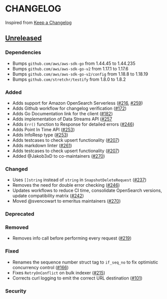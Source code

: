 # CHANGELOG

Inspired from [Keep a Changelog](https://keepachangelog.com/en/1.0.0/)

## [Unreleased]

### Dependencies

- Bumps `github.com/aws/aws-sdk-go` from 1.44.45 to 1.44.235
- Bumps `github.com/aws/aws-sdk-go-v2` from 1.17.1 to 1.17.6
- Bumps `github.com/aws/aws-sdk-go-v2/config` from 1.18.8 to 1.18.19
- Bumps `github.com/stretchr/testify` from 1.8.0 to 1.8.2

### Added

- Adds support for Amazon OpenSearch Serverless ([#216](https://github.com/opensearch-project/opensearch-go/pull/216), [#259](https://github.com/opensearch-project/opensearch-go/pull/259))
- Adds Github workflow for changelog verification ([#172](https://github.com/opensearch-project/opensearch-go/pull/172))
- Adds Go Documentation link for the client ([#182](https://github.com/opensearch-project/opensearch-go/pull/182))
- Adds implementation of Data Streams API ([#257](https://github.com/opensearch-project/opensearch-go/pull/257)
- Adds `Err()` function to Response for detailed errors ([#246](https://github.com/opensearch-project/opensearch-go/pull/246))
- Adds Point In Time API ([#253](https://github.com/opensearch-project/opensearch-go/pull/253))
- Adds InfoResp type ([#253](https://github.com/opensearch-project/opensearch-go/pull/253))
- Adds testcases to check upsert functionality ([#207](https://github.com/opensearch-project/opensearch-go/issues/207))
- Adds markdown linter ([#261](https://github.com/opensearch-project/opensearch-go/pull/261))
- Adds testcases to check upsert functionality ([#207](https://github.com/opensearch-project/opensearch-go/issues/207))
- Added @Jakob3xD to co-maintainers ([#270](https://github.com/opensearch-project/opensearch-go/pull/270))

### Changed

- Uses `[]string` instead of `string` in `SnapshotDeleteRequest` ([#237](https://github.com/opensearch-project/opensearch-go/pull/237))
- Removes the need for double error checking ([#246](https://github.com/opensearch-project/opensearch-go/pull/246))
- Updates workflows to reduce CI time, consolidate OpenSearch versions, update compatibility matrix ([#242](https://github.com/opensearch-project/opensearch-go/pull/242))
- Moved @svencowart to emeritus maintainers ([#270](https://github.com/opensearch-project/opensearch-go/pull/270))

### Deprecated

### Removed

- Removes info call before performing every request ([#219](https://github.com/opensearch-project/opensearch-go/pull/219))

### Fixed

- Renames the sequence number struct tag to `if_seq_no` to fix optimistic concurrency control ([#166](https://github.com/opensearch-project/opensearch-go/pull/166))
- Fixes `RetryOnConflict` on bulk indexer ([#215](https://github.com/opensearch-project/opensearch-go/pull/215))
- Corrects curl logging to emit the correct URL destination ([#101](https://github.com/opensearch-project/opensearch-go/pull/101))

### Security

[Unreleased]: https://github.com/opensearch-project/opensearch-go/compare/2.1...HEAD
